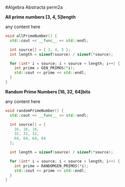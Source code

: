#Algebra Abstracta perm2a

**All prime numbers [3, 4, 5]length**

any content here

```c++
void allPrimeNumber() {
  std::cout << __func__ << std::endl;

  int source[] = { 3, 4, 5 };
  int length = sizeof(source) / sizeof(*source);

  for (int* i = source; i < source + length; i++) {
    int prime = GEN_PRIMOS(*i);
    std::cout << prime << std::endl;
  }
}
```

**Random Prime Numbers [16, 32, 64]bits**

any content here

```c++
void randomPrimeNumber() {
  std::cout << __func__ << std::endl;

  int source[] = { 
    16, 16, 16,
    32, 32, 32,
    64, 64, 64, 64
  };

  int length = sizeof(source) / sizeof(*source);

  for (int* i = source; i < source + length; i++) {
    int prime = RANDOMGEN_PRIMOS(*i);
    std::cout << prime << std::endl;
  }
}
```
